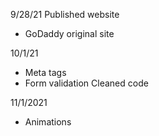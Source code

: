 9/28/21
  Published website
  - GoDaddy original site
  
10/1/21
  + Meta tags
  + Form validation
  Cleaned code

11/1/2021
  + Animations